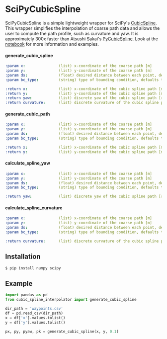 # SciPyCubicSpline
SciPyCubicSpline is a simple lightweight wrapper for SciPy's [CubicSpline](https://docs.scipy.org/doc/scipy/reference/generated/scipy.interpolate.CubicSpline.html). This wrapper simplifies the interpolation of coarse path data and allows the user to compute the path profile, such as curvature and yaw. It is approximately 300x faster than Atsushi Sakai's [PyCubicSpline](https://github.com/AtsushiSakai/pycubicspline). Look at the [notebook](test.ipynb) for more information and examples.

#### generate_cubic_spline
```yaml
:param x:               (list) x-coordinate of the coarse path [m]
:param y:               (list) y-coordinate of the coarse path [m]
:param ds:              (float) desired distance between each point, defaults to 0.05 [m]
:param bc_type:         (string) type of bounding condition, defaults to 'natural'

:return x:              (list) x-coordinate of the cubic spline path [m]
:return y:              (list) y-coordinate of the cubic spline path [m]
:return yaw:            (list) discrete yaw of the cubic spline path [rad]
:return curvature:      (list) discrete curvature of the cubic spline path [1/m]
```

#### generate_cubic_path
```yaml
:param x:               (list) x-coordinate of the coarse path [m]
:param y:               (list) y-coordinate of the coarse path [m]
:param ds:              (float) desired distance between each point, defaults to 0.05 [m]
:param bc_type:         (string) type of bounding condition, defaults to 'natural'

:return x:              (list) x-coordinate of the cubic spline path [m]
:return y:              (list) y-coordinate of the cubic spline path [m]
```

#### calculate_spline_yaw
```yaml
:param x:               (list) x-coordinate of the coarse path [m]
:param y:               (list) y-coordinate of the coarse path [m]
:param ds:              (float) desired distance between each point, defaults to 0.05 [m]
:param bc_type:         (string) type of bounding condition, defaults to 'natural'

:return yaw:            (list) discrete yaw of the cubic spline path [rad]
```

#### calculate_spline_curvature
```yaml
:param x:               (list) x-coordinate of the coarse path [m]
:param y:               (list) y-coordinate of the coarse path [m]
:param ds:              (float) desired distance between each point, defaults to 0.05 [m]
:param bc_type:         (string) type of bounding condition, defaults to 'natural'

:return curvature:      (list) discrete curvature of the cubic spline path [1/m]
```

## Installation
```bash
$ pip install numpy scipy
```

## Example
```python
import pandas as pd
from cubic_spline_interpolator import generate_cubic_spline

dir_path = 'waypoints.csv'
df = pd.read_csv(dir_path)
x = df['x'].values.tolist()
y = df['y'].values.tolist()

px, py, pyaw, pk = generate_cubic_spline(x, y, 0.1)
```

